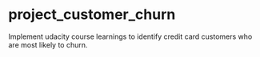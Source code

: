 # project_customer_churn
Implement udacity course learnings to identify credit card customers who are most likely to churn.
